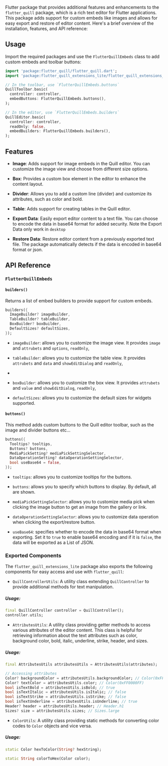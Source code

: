  Flutter package that provides additional features and enhancements to the `flutter_quill` package, which is a rich text editor for Flutter applications. This package adds support for custom embeds like images and allows for easy export and restore of editor content. Here's a brief overview of the installation, features, and API reference:


## Usage

Import the required packages and use the `FlutterQuillEmbeds` class to add custom embeds and toolbar buttons:

```dart
import 'package:flutter_quill/flutter_quill.dart';
import 'package:flutter_quill_extensions_lite/flutter_quill_extensions_lite.dart';

// In the toolbar, use `FlutterQuillEmbeds.buttons`
QuillToolbar.basic(
  controller: controller,
  embedButtons: FlutterQuillEmbeds.buttons(),
);

// In the editor, use `FlutterQuillEmbeds.builders`
QuillEditor.basic(
  controller: controller,
  readOnly: false,
  embedBuilders: FlutterQuillEmbeds.builders(),
);
```

## Features

- **Image**: Adds support for image embeds in the Quill editor. You can customize the image view and choose from different size options.

- **Box**: Provides a custom box element in the editor to enhance the content layout.

- **Divider**: Allows you to add a custom line (divider) and customize its attributes, such as color and bold.

- **Table**: Adds support for creating tables in the Quill editor.

- **Export Data**: Easily export editor content to a text file. You can choose to encode the data in base64 format for added security. Note the Export Data only work in `desktop`

- **Restore Data**: Restore editor content from a previously exported text file. The package automatically detects if the data is encoded in base64 format or json.

## API Reference

### `FlutterQuillEmbeds`

#### `builders()`

Returns a list of embed builders to provide support for custom embeds.

```dart
builders({
  ImageBuilder? imageBuilder,
  TableBuilder? tableBuilder,
  BoxBuilder? boxBuilder,
  DefaultSizes? defaultSizes,
});
```

- `imageBuilder`: allows you to customize the image view. It provides `image` and `attrubets` and `options`, `readOnly`,

- `tableBuilder`: allows you to customize the table view. It provides `attrubets` and `data` and `showEditDialog` and `readOnly`,
- 
- `boxBuilder`: allows you to customize the box view. It provides `attrubets` and `value` and `showEditDialog`, `readOnly`,

- `defaultSizes`: allows you to customize the default sizes for widgets supported.

#### `buttons()`

This method adds custom buttons to the Quill editor toolbar, such as the image and divider buttons etc...

```dart
buttons({
  Tooltips? tooltips,
  Buttons? buttons,
  MediaPickSetting? mediaPickSettingSelector,
  DataOperationSetting? dataOperationSettingSelector,
  bool useBase64 = false,
});
```

- `tooltips`:  allows you to customize tooltips for the buttons.

- `buttons`:  allows you to specify which buttons to display. By default, all are shown.

- `mediaPickSettingSelector`: allows you to customize media pick when clicking the image button to get an image from the gallery or link.

- `dataOperationSettingSelector`:  allows you to customize data operation when clicking the export/restore button.

- `useBase64`: specifies whether to encode the data in base64 format when exporting. Set it to `true` to enable base64 encoding and if it is `false`, the data will be exported as a List of JSON.

### Exported Components

The `flutter_quill_extensions_lite` package also exports the following components for easy access and use with `flutter_quill`:

- `QuillControllerUtils`: A utility class extending `QuillController` to provide additional methods for text manipulation.

##### Usage:
```dart
final QuillController controller = QuillController();
controller.utils;
```

- `AttributesUtils`: A utility class providing getter methods to access various attributes of the editor content. This class is helpful for retrieving information about the text attributes such as color, background color, bold, italic, underline, strike, header, and sizes.

##### Usage:
```dart
final AttributesUtils attributesUtils = AttributesUtils(attributes);

// Accessing attributes
Color? backgroundColor = attributesUtils.backgroundColor; // Color(0xFFFFFF00)
Color? textColor = attributesUtils.color; // Color(0xFF0000FF)
bool isTextBold = attributesUtils.isBold; // true
bool isTextItalic = attributesUtils.isItalic; // false
bool isTextStrike = attributesUtils.isStrike; // false
bool isTextUnderline = attributesUtils.isUnderline; // true
Header? header = attributesUtils.header; // Header.h1
Sizes? size = attributesUtils.sizes; // Sizes.large
```

- `ColorUtils`: A utility class providing static methods for converting color codes to `Color` objects and vice versa.

##### Usage:
```dart
static Color hexToColor(String? hexString);

static String colorToHex(Color color);
```